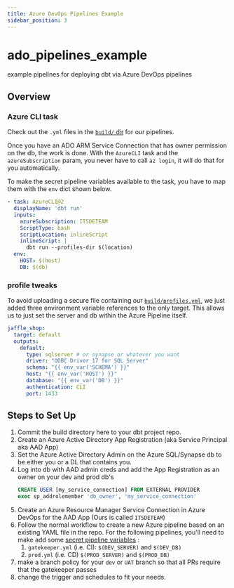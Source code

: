 ```yaml
---
title: Azure DevOps Pipelines Example
sidebar_position: 3
---
```


# ado_pipelines_example
example pipelines for deploying dbt via Azure DevOps pipelines

## Overview

### Azure CLI  task
Check out the `.yml` files in the [`build/` dir](https://github.com/dbt-msft/ado_pipelines_example/tree/main/build) for our pipelines.

Once you have an ADO ARM Service Connection that has owner permission on the db, the work is done. With the `AzureCLI` task and the `azureSubscription` param, you never have to call `az login`, it will do that for you automatically.

To make the secret pipeline variables available to the task, you have to map them with the `env` dict shown below.

```yaml
- task: AzureCLI@2
  displayName: 'dbt run'
  inputs:
    azureSubscription: ITSDETEAM
    ScriptType: bash
    scriptLocation: inlineScript
    inlineScript: |
      dbt run --profiles-dir $(location)
  env:
    HOST: $(host)
    DB: $(db)
```

### profile tweaks

To avoid uploading a secure file containing our [`build/profiles.yml`](https://github.com/dbt-msft/ado_pipelines_example/blob/main/packages.yml), we just added three environment variable references to the only target. This allows us to just set the server and db within the Azure Pipeline itself.


```yaml
jaffle_shop:
  target: default
  outputs:
    default:
      type: sqlserver # or synapse or whatever you want
      driver: "ODBC Driver 17 for SQL Server"
      schema: "{{ env_var('SCHEMA') }}"
      host: "{{ env_var('HOST') }}"
      database: "{{ env_var('DB') }}"
      authentication: CLI
      port: 1433
```

## Steps to Set Up

1. Commit the build directory here to your dbt project repo.
1. Create an Azure Active Directory App Registration (aka Service Principal aka AAD App)
2. Set the Azure Active Directory Admin on the Azure SQL/Synapse db to be either you or a DL that contains you.
3. Log into db with AAD admin creds and add the App Registration as an owner on your dev and prod db's
    ```sql
    CREATE USER [my_service_connection] FROM EXTERNAL PROVIDER
    exec sp_addrolemember 'db_owner', 'my_service_connection'
    ```
4. Create an Azure Resource Manager Service Connection in Azure DevOps for the AAD App (Ours is called `ITSDETEAM`)
5. Follow the normal workflow to create a new Azure pipeline based on an existing YAML file in the repo. For the following pipelines, you'll need to make add some [secret pipeline variables](https://i.stack.imgur.com/3WBDC.png) :
   1. `gatekeeper.yml` (i.e. CI): `$(DEV_SERVER)` and `$(DEV_DB)`
   2. `prod.yml` (i.e. CD) `$(PROD_SERVER)` and `$(PROD_DB)`
6. make a branch policy for your `dev` or `UAT` branch so that all PRs require that the gatekeeper passes
7. change the trigger and schedules to fit your needs.